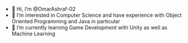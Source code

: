 - 👋 Hi, I’m @OmarAshraf-02
- 👀 I’m interested in Computer Science and have experience with Object Oriented Programming and Java in particular
- 🌱 I’m currently learning Game Development with Unity as well as Machine Learning

<!---
OmarAshraf-02/OmarAshraf-02 is a ✨ special ✨ repository because its `README.md` (this file) appears on your GitHub profile.
You can click the Preview link to take a look at your changes.
--->
